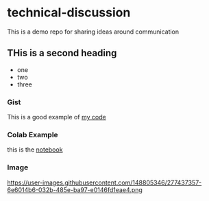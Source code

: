 # technical-discussion
This is a demo repo for sharing ideas around communication 


## THis is a second heading

* one
* two
* three 

### Gist

This is a good example of [my code](https://gist.github.com/wjing0413/f659a3c6b5310f81f790a606bfb37a17)

### Colab Example

this is the [notebook](https://github.com/wjing0413/technical-discussion/blob/main/technical_docs.ipynb)


### Image

https://user-images.githubusercontent.com/148805346/277437357-6e6014b6-032b-485e-ba97-e0146fd1eae4.png

